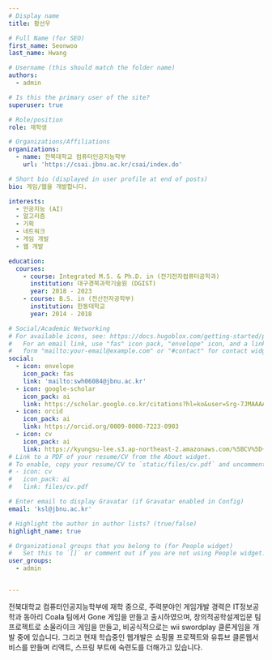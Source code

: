 ```yaml
---
# Display name
title: 황선우

# Full Name (for SEO)
first_name: Seonwoo
last_name: Hwang

# Username (this should match the folder name)
authors:
  - admin

# Is this the primary user of the site?
superuser: true

# Role/position
role: 재학생

# Organizations/Affiliations
organizations:
  - name: 전북대학교 컴퓨터인공지능학부
    url: 'https://csai.jbnu.ac.kr/csai/index.do'

# Short bio (displayed in user profile at end of posts)
bio: 게임/웹을 개발합니다.

interests:
  - 인공지능 (AI)
  - 알고리즘
  - 기획
  - 네트워크
  - 게임 개발
  - 웹 개발

education:
  courses:
    - course: Integrated M.S. & Ph.D. in (전기전자컴퓨터공학과)
      institution: 대구경북과학기술원 (DGIST)
      year: 2018 - 2023
    - course: B.S. in (전산전자공학부)
      institution: 한동대학교
      year: 2014 - 2018

# Social/Academic Networking
# For available icons, see: https://docs.hugoblox.com/getting-started/page-builder/#icons
#   For an email link, use "fas" icon pack, "envelope" icon, and a link in the
#   form "mailto:your-email@example.com" or "#contact" for contact widget.
social:
  - icon: envelope
    icon_pack: fas
    link: 'mailto:swh06084@jbnu.ac.kr'
  - icon: google-scholar
    icon_pack: ai
    link: https://scholar.google.co.kr/citations?hl=ko&user=Srg-7JMAAAAJ&view_op=list_works&authuser=3&gmla=AKKJWFdKkn6oOSodKydbVjFB9IpHqHHucjz06KnXACXkcsad_elmO3TnVclXh3i46QOPtpevNt2mKEReoILewOZrWPw38nBujERgFLA6D1JXhmVcGPzUiQU4Fg
  - icon: orcid
    icon_pack: ai
    link: https://orcid.org/0009-0000-7223-0903
  - icon: cv
    icon_pack: ai
    link: https://kyungsu-lee.s3.ap-northeast-2.amazonaws.com/%5BCV%5D+Kyungsu+Lee.pdf
# Link to a PDF of your resume/CV from the About widget.
# To enable, copy your resume/CV to `static/files/cv.pdf` and uncomment the lines below.
# - icon: cv
#   icon_pack: ai
#   link: files/cv.pdf

# Enter email to display Gravatar (if Gravatar enabled in Config)
email: 'ksl@jbnu.ac.kr'

# Highlight the author in author lists? (true/false)
highlight_name: true

# Organizational groups that you belong to (for People widget)
#   Set this to `[]` or comment out if you are not using People widget.
user_groups:
  - admin


---
```


전북대학교 컴퓨터인공지능학부에 재학 중으로, 주력분야인 게임개발 경력은 IT정보공학과 동아리 Coala 팀에서 Gone 게임을 만들고 출시하였으며, 창의적공학설계입문 팀프로젝트로 소울라이크 게임을 만들고, 비공식적으로는 wii swordplay 클론게임을 개발 중에 있습니다. 그리고 현재 학습중인 웹개발은 쇼핑몰 프로젝트와 유튜브 클론웹서비스를 만들며 리액트, 스프링 부트에 숙련도를 더해가고 있습니다.
